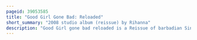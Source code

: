 ```yaml
---
pageid: 39053585
title: "Good Girl Gone Bad: Reloaded"
short_summary: "2008 studio album (reissue) by Rihanna"
description: "Good Girl gone bad reloaded is a Reissue of barbadian Singer Rihanna's third Studio Album good Girl gone bad. It was first released in selected Countries digitally on 2 June 2008 by Def Jam Recordings and Srp Records. This Dvd is released to celebrate the first Anniversary of the original Album good Girl gone bad reloaded featuring three newly recorded Songs and a Dvd showing exclusive behind-the-scenes Footage of Rihanna's worldwide Tour good Girl. For the new Material, she worked with past Collaborators Ne-Yo, Stargate, and C. 'tricky' Stewart, as well as Brian Kennedy, Mark Endert, Mike Elizondo, Mark 'Spike' Stent and Maroon 5."
---
```

